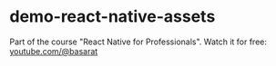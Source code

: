 # demo-react-native-assets

Part of the course "React Native for Professionals".
Watch it for free: [youtube.com/@basarat](https://www.youtube.com/@basarat)

